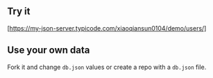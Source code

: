 ## Try it

[https://my-json-server.typicode.com/xiaoqiansun0104/demo/users/]

## Use your own data

Fork it and change `db.json` values or create a repo with a `db.json` file.
